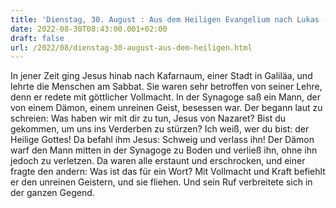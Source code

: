 ```yaml
---
title: 'Dienstag, 30. August : Aus dem Heiligen Evangelium nach Lukas - Lk 4,31-37.'
date: 2022-08-30T08:43:00.001+02:00
draft: false
url: /2022/08/dienstag-30-august-aus-dem-heiligen.html
---
```


In jener Zeit ging Jesus hinab nach Kafarnaum, einer Stadt in Galiläa, und lehrte die Menschen am Sabbat. Sie waren sehr betroffen von seiner Lehre, denn er redete mit göttlicher Vollmacht. In der Synagoge saß ein Mann, der von einem Dämon, einem unreinen Geist, besessen war. Der begann laut zu schreien: Was haben wir mit dir zu tun, Jesus von Nazaret? Bist du gekommen, um uns ins Verderben zu stürzen? Ich weiß, wer du bist: der Heilige Gottes! Da befahl ihm Jesus: Schweig und verlass ihn! Der Dämon warf den Mann mitten in der Synagoge zu Boden und verließ ihn, ohne ihn jedoch zu verletzen. Da waren alle erstaunt und erschrocken, und einer fragte den andern: Was ist das für ein Wort? Mit Vollmacht und Kraft befiehlt er den unreinen Geistern, und sie fliehen. Und sein Ruf verbreitete sich in der ganzen Gegend.